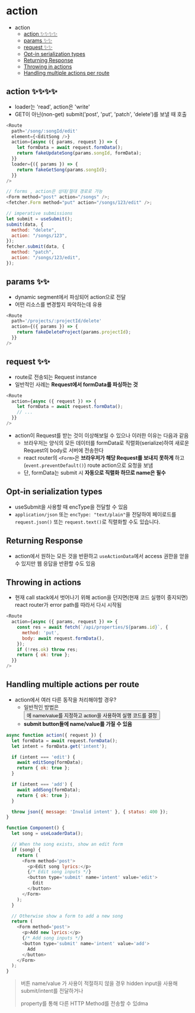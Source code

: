 # action

- action
  - [action ✨✨✨✨](#action-)
  - [params ✨✨](#params-)
  - [request ✨✨](#request-)
  - [Opt-in serialization types](#opt-in-serialization-types)
  - [Returning Response](#returning-response)
  - [Throwing in actions](#throwing-in-actions)
  - [Handling multiple actions per route](#handling-multiple-actions-per-route)

## action ✨✨✨✨

- loader는 'read', action은 'write'
- GET이 아닌(non-get) submit('post', 'put', 'patch', 'delete')를 보낼 때 호출

```javascript
<Route
  path='/song/:songId/edit'
  element={<EditSong />}
  action={async ({ params, request }) => {
    let formData = await request.formData();
    return fakeUpdateSong(params.songId, formData);
  }}
  loader={({ params }) => {
    return fakeGetSong(params.songId);
  }}
/>

// forms , action은 상대/절대 경로로 가능
<Form method="post" action="/songs" />;
<fetcher.Form method="put" action="/songs/123/edit" />;

// imperative submissions
let submit = useSubmit();
submit(data, {
  method: "delete",
  action: "/songs/123",
});
fetcher.submit(data, {
  method: "patch",
  action: "/songs/123/edit",
});
```

## params ✨✨

- dynamic segment에서 파싱되어 action으로 전달
- 어떤 리소스를 변경할지 파악하는데 유용

```javascript
<Route
  path='/projects/:projectId/delete'
  action={({ params }) => {
    return fakeDeleteProject(params.projectId);
  }}
/>
```

## request ✨✨

- route로 전송되는 Request instance
- 일반적인 사례는 **Request에서 formData를 파싱하는 것**

```javascript
<Route
  action={async ({ request }) => {
    let formData = await request.formData();
    // ...
  }}
/>
```

- action이 Request를 받는 것이 이상해보일 수 있으나 이러한 이유는 다음과 같음
  - 브라우저는 양식의 모든 데이터를 formData로 직렬화(serialize)하여 새로운 Request의 body로 서버에 전송한다
  - react router의 `<Form>`은 **브라우저가 해당 Request를 보내지 못하게** 하고(`event.preventDefault()`) route action으로 요청을 보냄
  - 단, formData는 submit 시 **자동으로 직렬화 하므로 name은 필수**

## Opt-in serialization types

- useSubmit을 사용할 때 encType을 전달할 수 있음
- `application/json` 또는 `encType: "text/plain"`을 전달하여 페이로드를 `request.json()` 또는 `request.text()`로 직렬화할 수도 있습니다.

## Returning Response

- action에서 원하는 모든 것을 반환하고 `useActionData`에서 access 권한을 얻을 수 있지만 웹 응답을 반환할 수도 있음

## Throwing in actions

- 현재 call stack에서 벗어나기 위해 action을 던지면(현재 코드 실행이 중지되면) react router가 error path를 따라서 다시 시작됨

```javascript
<Route
  action={async ({ params, request }) => {
    const res = await fetch(`/api/properties/${params.id}`, {
      method: 'put',
      body: await request.formData(),
    });
    if (!res.ok) throw res;
    return { ok: true };
  }}
/>
```

## Handling multiple actions per route

- action에서 여러 다른 동작을 처리해야할 경우?
  - 일반적인 방법은 <button type='submit'>에 name/value를 지정하고 action을 사용하여 실행 코드를 결정
  - **submit button들에 name/value를 가질 수 있음**

```javascript
async function action({ request }) {
  let formData = await request.formData();
  let intent = formData.get('intent');

  if (intent === 'edit') {
    await editSong(formData);
    return { ok: true };
  }

  if (intent === 'add') {
    await addSong(formData);
    return { ok: true };
  }

  throw json({ message: 'Invalid intent' }, { status: 400 });
}

function Component() {
  let song = useLoaderData();

  // When the song exists, show an edit form
  if (song) {
    return (
      <Form method='post'>
        <p>Edit song lyrics:</p>
        {/* Edit song inputs */}
        <button type='submit' name='intent' value='edit'>
          Edit
        </button>
      </Form>
    );
  }

  // Otherwise show a form to add a new song
  return (
    <Form method='post'>
      <p>Add new lyrics:</p>
      {/* Add song inputs */}
      <button type='submit' name='intent' value='add'>
        Add
      </button>
    </Form>
  );
}
```

> 버튼 name/value 가 사용이 적절하지 않을 경우 hidden input을 사용해 submit/intent를 전달하거나 <Form method> property를 통해
> 다른 HTTP Method를 전송할 수 있dma
